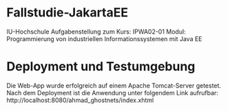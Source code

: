 # Fallstudie-JakartaEE
IU-Hochschule
Aufgabenstellung zum Kurs: IPWA02-01
Modul: Programmierung von industriellen Informationssystemen mit Java EE

# Deployment und Testumgebung
Die Web-App wurde erfolgreich auf einem Apache Tomcat-Server getestet. Nach dem Deployment ist die Anwendung unter folgendem Link aufrufbar:
http://localhost:8080/ahmad_ghostnets/index.xhtml
